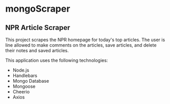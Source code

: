 # mongoScraper

<h2>NPR Article Scraper</h2>
<p>This project scrapes the NPR homepage for today's top articles. The user is line allowed to make comments on the articles, save articles, and delete their notes and saved articles.</p>

<p>This application uses the following technologies:</p>

<ul>
    <li>Node.js</li>
    <li>Handlebars</li>
    <li>Mongo Database</li>
    <li>Mongoose</li>
    <li>Cheerio</li>
    <li>Axios</li>
</ul>
